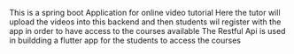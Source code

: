 This is a spring boot Application for online video tutorial
Here the tutor will upload the videos into this backend and then students wil register with the app in order to have access to the courses available
The Restful Api is used in buildding a flutter app for the students to access the courses

